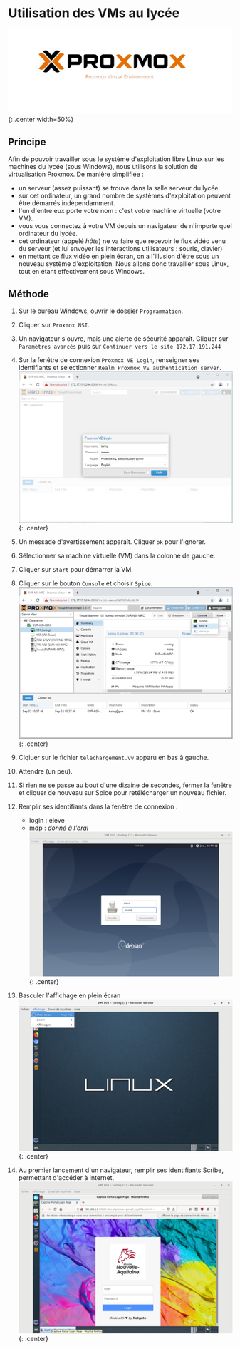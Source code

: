 # Utilisation des VMs au lycée

![image](data/logo.jpg){: .center width=50%}


## Principe
Afin de pouvoir travailler sous le système d'exploitation libre Linux sur les machines du lycée (sous Windows), nous utilisons la solution de virtualisation Proxmox. De manière simplifiée : 

- un serveur (assez puissant) se trouve dans la salle serveur du lycée.
- sur cet ordinateur, un grand nombre de systèmes d'exploitation peuvent être démarrés indépendamment.
- l'un d'entre eux porte votre nom : c'est votre machine virtuelle (votre VM).
- vous vous connectez à votre VM depuis un navigateur de n'importe quel ordinateur du lycée.
- cet ordinateur (appelé *hôte*) ne va faire que recevoir le flux vidéo venu du serveur (et lui envoyer les interactions utilisateurs : souris, clavier)
- en mettant ce flux vidéo en plein écran, on a l'illusion d'être sous un nouveau système d'exploitation. Nous allons donc travailler sous Linux, tout en étant effectivement sous Windows.

## Méthode

1. Sur le bureau Windows, ouvrir le dossier ```Programmation```.
2. Cliquer sur ```Proxmox NSI```. 
3. Un navigateur s'ouvre, mais une alerte de sécurité apparaît. Cliquer sur ```Paramètres avancés```  puis sur ```Continuer vers le site 172.17.191.244``` 
4. Sur la fenêtre de connexion ```Proxmox VE Login```, renseigner ses identifiants et sélectionner ```Realm Proxmox VE authentication server```.
![image](data/2.png){: .center}
5. Un messade d'avertissement apparaît. Cliquer ```ok``` pour l'ignorer.
6. Sélectionner sa machine virtuelle (VM) dans la colonne de gauche.
7. Cliquer sur ```Start``` pour démarrer la VM.
8. Cliquer sur le bouton ```Console``` et choisir ```Spice```.
![image](data/4.png){: .center}
9. Clqiuer sur le fichier ```telechargement.vv``` apparu en bas à gauche.
10. Attendre (un peu).
11. Si rien ne se passe au bout d'une dizaine de secondes, fermer la fenêtre et cliquer de nouveau sur Spice pour retélécharger un nouveau fichier.
12. Remplir ses identifiants dans la fenêtre de connexion :
    - login : eleve 
    - mdp : *donné à l'oral*
    ![image](data/6.png){: .center}

13. Basculer l'affichage en plein écran
![image](data/7.png){: .center}
14. Au premier lancement d'un navigateur, remplir ses identifiants Scribe, permettant d'accéder à internet.
![image](data/8.png){: .center}

